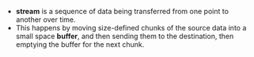 - **stream** is a sequence of data being transferred from one point to another over time.
- This happens by moving size-defined chunks of the source data into a small space  **buffer**, and then sending them to the destination, then emptying the buffer for the next chunk.